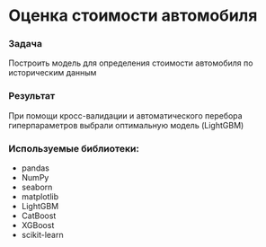 # Оценка стоимости автомобиля
### Задача
Построить модель для определения стоимости автомобиля по историческим данным

### Результат
При помощи кросс-валидации и автоматического перебора гиперпараметров выбрали оптимальную модель (LightGBM)

### Используемые библиотеки:
- pandas
- NumPy
- seaborn
- matplotlib
- LightGBM
- CatBoost
- XGBoost
- scikit-learn
